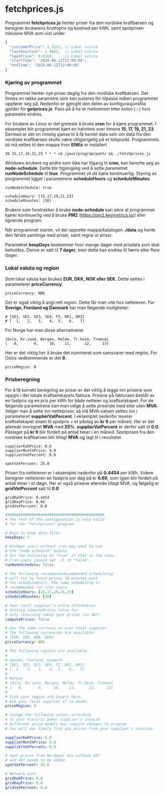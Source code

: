 # fetchprices.js

Programmet **fetchprices.js** henter priser fra den nordiske kraftbørsen og beregner 
brukerens bruttopris og kostnad per kWh, samt spotprisen inklusive MVA som vist under.

```javascript
{
  "customerPrice": 1.3513, // Lokal valuta
  "lastHourCost": 1.9432,  // Lokal valuta
  "spotPrice": 0.6163,     // Lokal valuta
  "startTime": '2020-08-12T11:00:00',
  "endTime": '2020-08-12T12:00:00'
}
```
### Kjøring av programmet

Programmet henter nye priser daglig fra den nordiske kraftbørsen. 
Det finnes en rekke parametre som kan justeres for tilpasse måten programmet oppfører seg på.
Nedenfor er gjengitt den delen av konfigurasjonsfila gjelder for **getprices.js**.
Pass på å ha et mellomrom etter kolon \( **:** \) hvis parametre endres.

For brukere av Linux er det greieste å bruke **cron** for å kjøre programmet.
I eksemplet blir programmet kjørt en halvtime over timene **15, 17, 19, 21, 23**. 
Dermed er det en rimelig sjanse til å få hentet data selv om data 
fra den nordiske kraftbørsen skulle være utilgjengelig på et tidspunkt. 
Programmets sti må settes til den mappa hvor **ElWiz** er installert

```
30 15,17,19,21,23 * * * cd /your/program/path/ && ./fetchprices.js
```
Windows-brukere og andre som ikke har tilgang til **cron**, kan benytte seg av **node-schedule**.
Dette blir tlgjengelig ved å sette parametret **runNodeSchedule** til **true**.
Programmet vil da kjøre kontinuerlig. 
Styring av programmet ligger i parametrene **scheduleHours** og **scheduleMinutes**.

```
runNodeSchedule: true

scheduleHours: [15,17,19,21,23]
scheduleMinutes: [30]
```
Brukere som foretrekker å bruke **node-schedule** kan sikre at programmet kjører kontinuerlig
ved å bruke **PM2** (https://pm2.keymetrics.io/) eller lignende program.

Når programmet starter, vil det opprette mappa/katalogen **./data** og hente den første samlinga
med priser, samt regne ut priser.

Parametret **keepDays** bestemmer hvor mange dager med prisdata som skal beholdes. 
Denne er satt til **7 dager**, men dette kan endres til færre eller flere dager.

### Lokal valuta og region

Som lokal valuta kan brukes **EUR, DKK, NOK eller SEK**. Dette settes i parameterer **priceCurrency**.
```
priceCurrency: NOK
```
Det er også viktig å angi rett region. Dette får man vite hos netteieren. 
For **Sverige, Finnland og Danmark** har man følgende muligheter:
```
# [SE1, SE2, SE3, SE4, FI, DK1, DK2]
# [  1,   2,   3,   4,  5,   6,   7]
```
For Norge har man disse alternativene:
```
[Oslo, Kr.sand, Bergen, Molde, Tr.heim, Tromsø]
[   8,       9,     10,    11,      12,     13]
```
Her er det viktig her å bruke det nummeret som samsvarer med region,
For Oslos vedkommende er det **8**.
```
priceRegion: 8
```

### Prisberegning
For å få korrekt beregning av priser er det viktig å legge inn prisene som oppgis i det lokale kraftselskapets faktura. 
Prisene på fakturaen består av en fastpris og en pris per kWh for både netteier og kraftselskapet.
For de følgende parametrene kan man velge å sette prisende med eller uten **MVA**. 
Velger man å sette inn nettopriser, så må MVA-satsen settes inn i parameteret **supplierVatPercent**.
I eksemplet nedenfor leverer kraftselskapet strøm til spotpris + et påslag av **kr 9** per måned.
Her er det allerede innregnet **MVA** med **25%**. **supplierVatPercent** er derfor satt til **0.0**. 
Påslaget på **kr 9** blir fordelt på antall timer i en måned. 
Spotprisen fra den nordiske kraftbørsen blir tillagt **MVA** og lagt til i resultatet.

```
supplierKwhPrice: 0.0
supplierMonthPrice: 9.0
supplierVatPercent: 0.0

spotVatPercent: 25.0
```
Prisen fra netteieren er i eksemplet nedenfor på **0.4454** per kWh. 
Videre beregner netteieren en fastpris per dag på kr **6.66**, som igjen blir fordelt på antall timer i et døgn. 
Her er også prisene allerede tillagt MVA, og følgelig er ***gridVatPercent*** satt til **0.0**
```
gridKwhPrice: 0.4454
gridDayPrice: 6.66
gridVatPercent: 0.0
```

```yaml
#############################################
# The rest of the configuration is only valid 
# for the "fetchprices" program

# Days to keep data files
keepDays: 7

# Windows users without cron may want to use 
# the "node-schedule" module.
# Set the following to "true" if that is the case.
# Cron users should set  it to "false".
runNodeSchedule: false

# The following recommendedecommended scheduleing
# will try to fetch prices 10 minutes past 
# the scheduleHours. The same scheduling is
# recommended for cron users
scheduleHours: [15,17,19,21,23]
scheduleMinutes: [30]

# Your local supplier's price information
# Setting computePrices false for
# only returning naked spot prices (no VAT)
computePrices: false

# Use the same currency as your local supplier
# The following currencies are available:
# [EUR, SEK, NOK, DKR]
priceCurrency: NOK

# The following regions are available.
#
# Sweden, Finland, Denmark
# [SE1, SE2, SE3, SE4, FI, DK1, DK2]
# [  1,   2,   3,   4,  5,   6,   7]
#
# Norway
# [Oslo, Kr.sand, Bergen, Molde, Tr.heim, Tromsø]
# [   8,       9,     10,    11,      12,     13]
#
# Find your region and insert here.
# Ask your local supplier if in doubt.
priceRegion: 8

# Change the following values according
# to your electric power supplier's invoice
# Different price models may require changes to program 
# You will mos likely find you prices from your supplier's invoices

supplierKwhPrice: 0.0
supplierMonthPrice: 0.0
supplierVatPercent: 0.0

# Spot prices from Nordpool are without VAT
# and VAT needs to be added
spotVatPercent: 25.0

# Network cost
gridKwhPrice: 0.0
gridDayPrice: 0.0
gridVatPercent: 0.0
```

